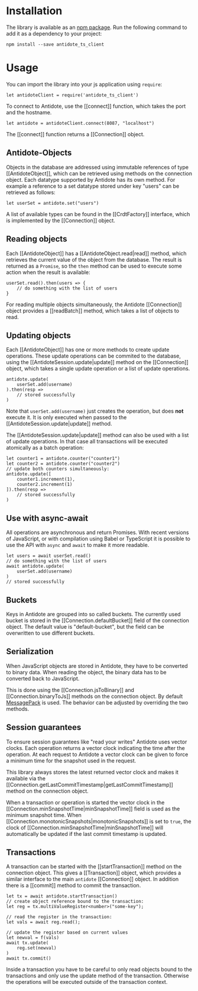 # Installation

The library is available as an [npm package](https://www.npmjs.com/package/antidote_ts_client).
Run the following command to add it as a dependency to your project:

    npm install --save antidote_ts_client

# Usage

You can import the library into your js application using `require`:

    let antidoteClient = require('antidote_ts_client')

To connect to Antidote, use the [[connect]] function, which takes the port and the hostname.

    let antidote = antidoteClient.connect(8087, "localhost")

The [[connect]] function returns a [[Connection]] object.

## Antidote-Objects

Objects in the database are addressed using immutable references of type [[AntidoteObject]], which can be retrieved using methods on the connection object.
Each datatype supported by Antidote has its own method.
For example a reference to a set datatype stored under key "users" can be retrieved as follows:

    let userSet = antidote.set("users")

A list of available types can be found in the [[CrdtFactory]] interface, which is implemented by the [[Connection]] object.	

## Reading objects

Each [[AntidoteObject]] has a [[AntidoteObject.read|read]] method, which retrieves the current value of the object from the database.
The result is returned as a `Promise`, so the `then` method can be used to execute some action when the result is available:

    userSet.read().then(users => {
        // do something with the list of users
    }

For reading multiple objects simultaneously, the Antidote [[Connection]] object provides a [[readBatch]] method, which takes a list of objects to read.

## Updating objects

Each [[AntidoteObject]] has one or more methods to create update operations.
These update operations can be commited to the database, using the [[AntidoteSession.update|update]] method on the [[Connection]] object, which takes a single update operation or a list of update operations.

    antidote.update(
        userSet.add(username)
    ).then(resp => 
        // stored successfully
    )

Note that `userSet.add(username)` just creates the operation, but does **not** execute it.
It is only executed when passed to the [[AntidoteSession.update|update]] method.

The [[AntidoteSession.update|update]] method can also be used with a list of update operations. 
In that case all transactions will be executed atomically as a batch operation:

	let counter1 = antidote.counter("counter1")
	let counter2 = antidote.counter("counter2")
	// update both counters simultaneously:
	antidote.update([
        counter1.increment(1),
		counter2.increment(1)
    ]).then(resp => 
        // stored successfully
    )


## Use with async-await

All operations are asynchronous and return Promises.
With recent versions of JavaScript, or with compilation using Babel or TypeScript it is possible to use the API with `async` and `await` to make it more readable.

    let users = await userSet.read()
    // do something with the list of users
    await antidote.update(
        userSet.add(username)
    )
    // stored successfully



## Buckets

Keys in Antidote are grouped into so called buckets.
The currently used bucket is stored in the [[Connection.defaultBucket]] field of the connection object.
The default value is "default-bucket", but the field can be overwritten to use different buckets. 


## Serialization

When JavaScript objects are stored in Antidote, they have to be converted to binary data.
When reading the object, the binary data has to be converted back to JavaScript.

This is done using the [[Connection.jsToBinary]] and [[Connection.binaryToJs]] methods on the connection object.
By default [MessagePack](http://msgpack.org) is used.
The behavior can be adjusted by overriding the two methods.


## Session guarantees

To ensure session guarantees like "read your writes" Antidote uses vector clocks.
Each operation returns a vector clock indicating the time after the operation.
At each request to Antidote a vector clock can be given to force a minimum time for the snapshot used in the request.

This library always stores the latest returned vector clock and makes it available via the [[Connection.getLastCommitTimestamp|getLastCommitTimestamp]] method on the connection object.

When a transaction or operation is started the vector clock in the [[Connection.minSnapshotTime|minSnapshotTime]] field is used as the minimum snapshot time.
When [[Connection.monotonicSnapshots|monotonicSnapshots]] is set to `true`, the clock of [[Connection.minSnapshotTime|minSnapshotTime]] will automatically be updated if the last commit timestamp is updated.



## Transactions


A transaction can be started with the [[startTransaction]] method on the connection object.
This gives a [[Transaction]] object, which provides a similar interface to the main `antidote` [[Connection]] object.
In addition there is a [[commit]] method to commit the transaction.


    let tx = await antidote.startTransaction()
    // create object reference bound to the transaction:
    let reg = tx.multiValueRegister<number>("some-key");
    
    // read the register in the transaction:
    let vals = await reg.read();
    
    // update the register based on current values 
    let newval = f(vals) 
    await tx.update(
        reg.set(newval)
    )
    await tx.commit()

Inside a transaction you have to be careful to only read objects bound to the transactions and only use the update method of the transaction.
Otherwise the operations will be executed outside of the transaction context.

